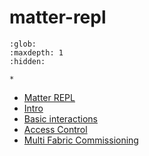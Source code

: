 # matter-repl

```{toctree}
:glob:
:maxdepth: 1
:hidden:

*
```

-   [Matter REPL](./matter-repl.md)
-   [Intro](https://github.com/project-chip/connectedhomeip/blob/master/docs/development_controllers/matter-repl/Matter_REPL_Intro.ipynb)
-   [Basic interactions](https://github.com/project-chip/connectedhomeip/blob/master/docs/development_controllers/matter-repl/Matter_Basic_Interactions.ipynb)
-   [Access Control](https://github.com/project-chip/connectedhomeip/blob/master/docs/development_controllers/matter-repl/Matter_Access_Control.ipynb)
-   [Multi Fabric Commissioning](https://github.com/project-chip/connectedhomeip/blob/master/docs/development_controllers/matter-repl/Matter_Multi_Fabric_Commissioning.ipynb)
